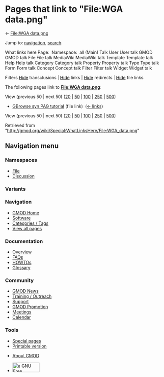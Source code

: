 <div id="mw-page-base" class="noprint">

</div>

<div id="mw-head-base" class="noprint">

</div>

<div id="content" class="mw-body" role="main">

<span id="top"></span>

<div id="mw-js-message" style="display:none;">

</div>



# <span dir="auto">Pages that link to "File:WGA data.png"</span>

<div id="bodyContent">

<div id="contentSub">

← [File:WGA data.png](/wiki/File:WGA_data.png "File:WGA data.png")

</div>

<div id="jump-to-nav" class="mw-jump">

Jump to: [navigation](#mw-navigation), [search](#p-search)

</div>

<div id="mw-content-text">

What links here Page:  Namespace:  all (Main) Talk User User talk GMOD
GMOD talk File File talk MediaWiki MediaWiki talk Template Template talk
Help Help talk Category Category talk Property Property talk Type Type
talk Form Form talk Concept Concept talk Filter Filter talk Widget
Widget talk

Filters
[Hide](/mediawiki/index.php?title=Special:WhatLinksHere/File:WGA_data.png&hidetrans=1 "Special:WhatLinksHere/File:WGA data.png")
transclusions \|
[Hide](/mediawiki/index.php?title=Special:WhatLinksHere/File:WGA_data.png&hidelinks=1 "Special:WhatLinksHere/File:WGA data.png")
links \|
[Hide](/mediawiki/index.php?title=Special:WhatLinksHere/File:WGA_data.png&hideredirs=1 "Special:WhatLinksHere/File:WGA data.png")
redirects \|
[Hide](/mediawiki/index.php?title=Special:WhatLinksHere/File:WGA_data.png&hideimages=1 "Special:WhatLinksHere/File:WGA data.png")
file links

The following pages link to **[File:WGA
data.png](/wiki/File:WGA_data.png "File:WGA data.png")**:

View (previous 50 \| next 50)
([20](/mediawiki/index.php?title=Special:WhatLinksHere/File:WGA_data.png&limit=20 "Special:WhatLinksHere/File:WGA data.png")
\|
[50](/mediawiki/index.php?title=Special:WhatLinksHere/File:WGA_data.png&limit=50 "Special:WhatLinksHere/File:WGA data.png")
\|
[100](/mediawiki/index.php?title=Special:WhatLinksHere/File:WGA_data.png&limit=100 "Special:WhatLinksHere/File:WGA data.png")
\|
[250](/mediawiki/index.php?title=Special:WhatLinksHere/File:WGA_data.png&limit=250 "Special:WhatLinksHere/File:WGA data.png")
\|
[500](/mediawiki/index.php?title=Special:WhatLinksHere/File:WGA_data.png&limit=500 "Special:WhatLinksHere/File:WGA data.png"))

- [GBrowse syn PAG
  tutorial](/wiki/GBrowse_syn_PAG_tutorial "GBrowse syn PAG tutorial")
  (file link) ‎ <span class="mw-whatlinkshere-tools">([←
  links](/mediawiki/index.php?title=Special:WhatLinksHere&target=GBrowse+syn+PAG+tutorial "Special:WhatLinksHere"))</span>

View (previous 50 \| next 50)
([20](/mediawiki/index.php?title=Special:WhatLinksHere/File:WGA_data.png&limit=20 "Special:WhatLinksHere/File:WGA data.png")
\|
[50](/mediawiki/index.php?title=Special:WhatLinksHere/File:WGA_data.png&limit=50 "Special:WhatLinksHere/File:WGA data.png")
\|
[100](/mediawiki/index.php?title=Special:WhatLinksHere/File:WGA_data.png&limit=100 "Special:WhatLinksHere/File:WGA data.png")
\|
[250](/mediawiki/index.php?title=Special:WhatLinksHere/File:WGA_data.png&limit=250 "Special:WhatLinksHere/File:WGA data.png")
\|
[500](/mediawiki/index.php?title=Special:WhatLinksHere/File:WGA_data.png&limit=500 "Special:WhatLinksHere/File:WGA data.png"))

</div>

<div class="printfooter">

Retrieved from
"<http://gmod.org/wiki/Special:WhatLinksHere/File:WGA_data.png>"

</div>

<div id="catlinks" class="catlinks catlinks-allhidden">

</div>

<div class="visualClear">

</div>

</div>

</div>

<div id="mw-navigation">

## Navigation menu

<div id="mw-head">



<div id="left-navigation">

<div id="p-namespaces" class="vectorTabs" role="navigation"
aria-labelledby="p-namespaces-label">

### Namespaces

- <span id="ca-nstab-image"><a href="/wiki/File:WGA_data.png" accesskey="c"
  title="View the file page [c]">File</a></span>
- <span id="ca-talk"><a
  href="/mediawiki/index.php?title=File_talk:WGA_data.png&amp;action=edit&amp;redlink=1"
  accesskey="t"
  title="Discussion about the content page [t]">Discussion</a></span>

</div>

<div id="p-variants" class="vectorMenu emptyPortlet" role="navigation"
aria-labelledby="p-variants-label">

### 

### Variants[](#)

<div class="menu">

</div>

</div>

</div>

<div id="right-navigation">





</div>



</div>

</div>

</div>

<div id="mw-panel">

<div id="p-logo" role="banner">

<a href="/wiki/Main_Page"
style="background-image: url(http://gmod.org/images/GMOD-cogs.png);"
title="Visit the main page"></a>

</div>

<div id="p-Navigation" class="portal" role="navigation"
aria-labelledby="p-Navigation-label">

### Navigation

<div class="body">

- <span id="n-GMOD-Home">[GMOD Home](/wiki/Main_Page)</span>
- <span id="n-Software">[Software](/wiki/GMOD_Components)</span>
- <span id="n-Categories-.2F-Tags">[Categories /
  Tags](/wiki/Categories)</span>
- <span id="n-View-all-pages">[View all
  pages](/wiki/Special:AllPages)</span>

</div>

</div>

<div id="p-Documentation" class="portal" role="navigation"
aria-labelledby="p-Documentation-label">

### Documentation

<div class="body">

- <span id="n-Overview">[Overview](/wiki/Overview)</span>
- <span id="n-FAQs">[FAQs](/wiki/Category:FAQ)</span>
- <span id="n-HOWTOs">[HOWTOs](/wiki/Category:HOWTO)</span>
- <span id="n-Glossary">[Glossary](/wiki/Glossary)</span>

</div>

</div>

<div id="p-Community" class="portal" role="navigation"
aria-labelledby="p-Community-label">

### Community

<div class="body">

- <span id="n-GMOD-News">[GMOD News](/wiki/GMOD_News)</span>
- <span id="n-Training-.2F-Outreach">[Training /
  Outreach](/wiki/Training_and_Outreach)</span>
- <span id="n-Support">[Support](/wiki/Support)</span>
- <span id="n-GMOD-Promotion">[GMOD
  Promotion](/wiki/GMOD_Promotion)</span>
- <span id="n-Meetings">[Meetings](/wiki/Meetings)</span>
- <span id="n-Calendar">[Calendar](/wiki/Calendar)</span>

</div>

</div>

<div id="p-tb" class="portal" role="navigation"
aria-labelledby="p-tb-label">

### Tools

<div class="body">

- <span id="t-specialpages"><a href="/wiki/Special:SpecialPages" accesskey="q"
  title="A list of all special pages [q]">Special pages</a></span>
- <span id="t-print"><a
  href="/mediawiki/index.php?title=Special:WhatLinksHere/File:WGA_data.png&amp;printable=yes"
  rel="alternate" accesskey="p"
  title="Printable version of this page [p]">Printable version</a></span>

</div>

</div>

</div>

</div>

<div id="footer" role="contentinfo">

- <span id="footer-places-about">[About
  GMOD](/wiki/GMOD:About "GMOD:About")</span>

<!-- -->

- <span id="footer-copyrightico">[<img src="http://www.gnu.org/graphics/gfdl-logo-small.png" width="88"
  height="31" alt="a GNU Free Documentation License" />](http://www.gnu.org/licenses/fdl-1.3.html)</span>




</div>
